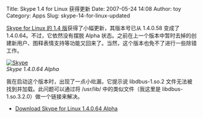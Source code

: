 Title: Skype 1.4 for Linux 获得更新
Date: 2007-05-24 14:08
Author: toy
Category: Apps
Slug: skype-14-for-linux-updated

[Skype for Linux 的 1.4
版](https://developer.skype.com/LinuxSkype)获得了小幅更新，其版本号已从
1.4.0.58 变成了 1.4.0.64。不过，它依然没有摆脱 Alpha
状态。之前在上一个版本中暂时去掉的创建新用户、图释表情支持等功能又回来了。当然，这个版本也免不了进行一些除错工作。

[![Skype](http://i.linuxtoy.org/i/2007/05/skype-about_s.png)](http://i.linuxtoy.org/i/2007/05/skype-about.png)  
*Skype 1.4.0.64 Alpha*

我在启动这个版本时，出现了一点小纰漏，它提示说 libdbus-1.so.2
文件无法被找到并加载。此问题可以通过将 /usr/lib/ 中的类似文件（我这里是
libdbus-1.so.3.2.0）做一个链接来解决。

- [Download Skype for Linux 1.4.0.64
Alpha](https://developer.skype.com/LinuxSkype#head-4a6331c0a4169dd1d5a2d316916d25512dd26a61)
